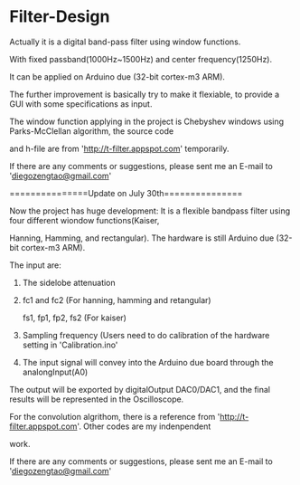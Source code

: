 Filter-Design
=============

Actually it is a digital band-pass filter using window functions.

With fixed passband(1000Hz~1500Hz) and center frequency(1250Hz).

It can be applied on Arduino due (32-bit cortex-m3 ARM).

The further improvement is basically try to make it flexiable, to provide a GUI with some specifications as input.

The window function applying in the project is Chebyshev windows using Parks-McClellan algorithm, the source code 

and h-file are from 'http://t-filter.appspot.com' temporarily.

If there are any comments or suggestions, please sent me an E-mail to 'diegozengtao@gmail.com'


===============Update on July 30th===============

Now the project has huge development: It is a flexible bandpass filter using four different wiondow functions(Kaiser,

Hanning, Hamming, and rectangular). The hardware is still  Arduino due (32-bit cortex-m3 ARM).

The input are: 

1. The sidelobe attenuation 

2. fc1 and fc2 (For hanning, hamming and retangular)
                   
   fs1, fp1, fp2, fs2 (For kaiser)
                      
3. Sampling frequency (Users need to do calibration of the hardware setting in 'Calibration.ino'
                   
4. The input signal will convey into the Arduino due board through the analongInput(A0)
                   
The output will be exported by digitalOutput DAC0/DAC1, and the final results will be represented in the Oscilloscope. 

For the convolution algrithom, there is a reference from 'http://t-filter.appspot.com'. Other codes are my indenpendent 

work.

If there are any comments or suggestions, please sent me an E-mail to 'diegozengtao@gmail.com'
